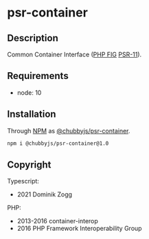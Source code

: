 # psr-container

## Description

Common Container Interface ([PHP FIG][2] [PSR-11][3]).

## Requirements

 * node: 10

## Installation

Through [NPM](https://www.npmjs.com) as [@chubbyjs/psr-container][1].

```sh
npm i @chubbyjs/psr-container@1.0
```

## Copyright

Typescript:
 * 2021 Dominik Zogg

PHP:
 * 2013-2016 container-interop
 * 2016 PHP Framework Interoperability Group

[1]: https://www.npmjs.com/package/@chubbyjs/psr-container

[2]: https://www.php-fig.org/
[3]: https://www.php-fig.org/psr/psr-11/
